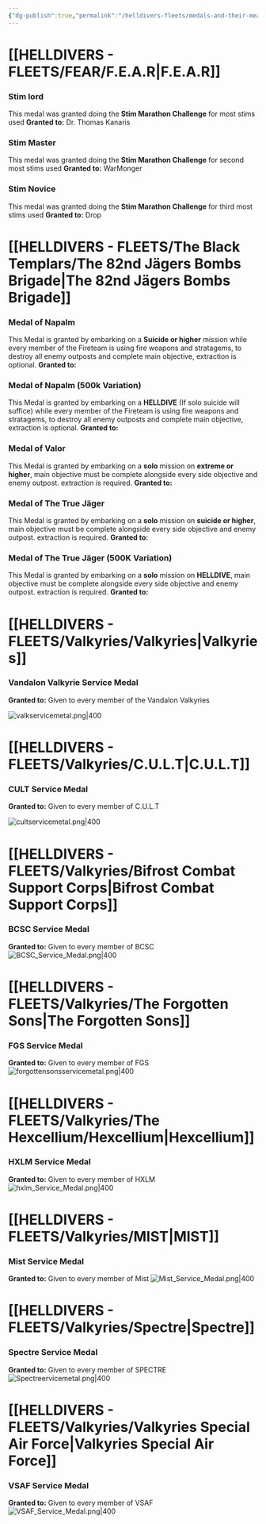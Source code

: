 ```yaml
---
{"dg-publish":true,"permalink":"/helldivers-fleets/medals-and-their-meaning/","noteIcon":"","created":"2024-03-17T00:32:02.056+01:00","updated":"2024-03-24T01:08:47.299+01:00"}
---
```


# [[HELLDIVERS - FLEETS/FEAR/F.E.A.R\|F.E.A.R]]

### Stim lord
This medal was granted doing the **Stim Marathon Challenge** for most stims used
**Granted to:**
	Dr. Thomas Kanaris
### Stim Master
This medal was granted doing the **Stim Marathon Challenge** for second most stims used
**Granted to:**
	WarMonger

### Stim Novice
This medal was granted doing the **Stim Marathon Challenge** for third most stims used
**Granted to:**
	Drop

# [[HELLDIVERS - FLEETS/The Black Templars/The 82nd Jägers Bombs Brigade\|The 82nd Jägers Bombs Brigade]]

### Medal of Napalm
This Medal is granted by embarking on a **Suicide or higher** mission while every member of the Fireteam is using fire weapons and stratagems, to destroy all enemy outposts and complete main objective, extraction is optional. 
**Granted to:**

### Medal of Napalm (500k Variation)
This Medal is granted by embarking on a **HELLDIVE** (If solo suicide will suffice) while every member of the Fireteam is using fire weapons and stratagems, to destroy all enemy outposts and complete main objective, extraction is optional. 
**Granted to:**

### Medal of Valor
This Medal is granted by embarking on a **solo** mission on **extreme or higher**, main objective must be complete alongside every side objective and enemy outpost. extraction is required.
**Granted to:**

### Medal of The True Jäger
This Medal is granted by embarking on a **solo** mission on **suicide or higher**, main objective must be complete alongside every side objective and enemy outpost. extraction is required.
**Granted to:**

### Medal of The True Jäger (500K Variation)
This Medal is granted by embarking on a **solo** mission on **HELLDIVE**, main objective must be complete alongside every side objective and enemy outpost. extraction is required.
**Granted to:**

# [[HELLDIVERS - FLEETS/Valkyries/Valkyries\|Valkyries]]
### Vandalon Valkyrie Service Medal 

**Granted to:**
Given to every member of the Vandalon Valkyries 

![valkservicemetal.png|400](/img/user/Images/valkservicemetal.png)

# [[HELLDIVERS - FLEETS/Valkyries/C.U.L.T\|C.U.L.T]]
### CULT Service Medal

**Granted to:**
Given to every member of C.U.L.T

![cultservicemetal.png|400](/img/user/Images/cultservicemetal.png)

# [[HELLDIVERS - FLEETS/Valkyries/Bifrost Combat Support Corps\|Bifrost Combat Support Corps]]
### BCSC Service Medal
**Granted to:**
Given to every member of BCSC
![BCSC_Service_Medal.png|400](/img/user/Images/BCSC_Service_Medal.png)

# [[HELLDIVERS - FLEETS/Valkyries/The Forgotten Sons\|The Forgotten Sons]]
### FGS Service Medal
**Granted to:**
Given to every member of FGS
![forgottensonsservicemetal.png|400](/img/user/Images/forgottensonsservicemetal.png)

# [[HELLDIVERS - FLEETS/Valkyries/The Hexcellium/Hexcellium\|Hexcellium]]
### HXLM Service Medal
**Granted to:**
Given to every member of HXLM
![hxlm_Service_Medal.png|400](/img/user/Images/hxlm_Service_Medal.png)

# [[HELLDIVERS - FLEETS/Valkyries/MIST\|MIST]]
### Mist Service Medal
**Granted to:**
Given to every member of Mist
![Mist_Service_Medal.png|400](/img/user/Images/Mist_Service_Medal.png)

# [[HELLDIVERS - FLEETS/Valkyries/Spectre\|Spectre]]
### Spectre Service Medal

**Granted to:**
Given to every member of SPECTRE
![Spectreervicemetal.png|400](/img/user/Images/Spectreervicemetal.png)

# [[HELLDIVERS - FLEETS/Valkyries/Valkyries Special Air Force\|Valkyries Special Air Force]]
### VSAF Service Medal

**Granted to:**
Given to every member of VSAF
![VSAF_Service_Medal.png|400](/img/user/Images/VSAF_Service_Medal.png)
